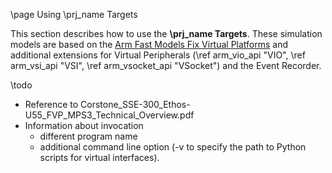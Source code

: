 \page Using \prj_name Targets

This section describes how to use the **\prj_name Targets**.  These simulation models are based on the [Arm Fast Models Fix Virtual Platforms](https://developer.arm.com/documentation/100966/1115/Getting-Started-with-Fixed-Virtual-Platforms/Ethernet-with-VE-FVPs) and additional extensions for 
Virtual Peripherals (\ref arm_vio_api "VIO", \ref arm_vsi_api "VSI", \ref arm_vsocket_api "VSocket") and the Event Recorder.

\todo 
  - Reference to Corstone_SSE-300_Ethos-U55_FVP_MPS3_Technical_Overview.pdf
  - Information about invocation 
      - different program name
	  - additional command line option (-v to specify the path to Python scripts for virtual interfaces).